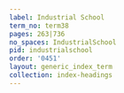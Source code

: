 ```yaml
---
label: Industrial School
term_no: term38
pages: 263|736
no_spaces: IndustrialSchool
pid: industrialschool
order: '0451'
layout: generic_index_term
collection: index-headings
---
```

